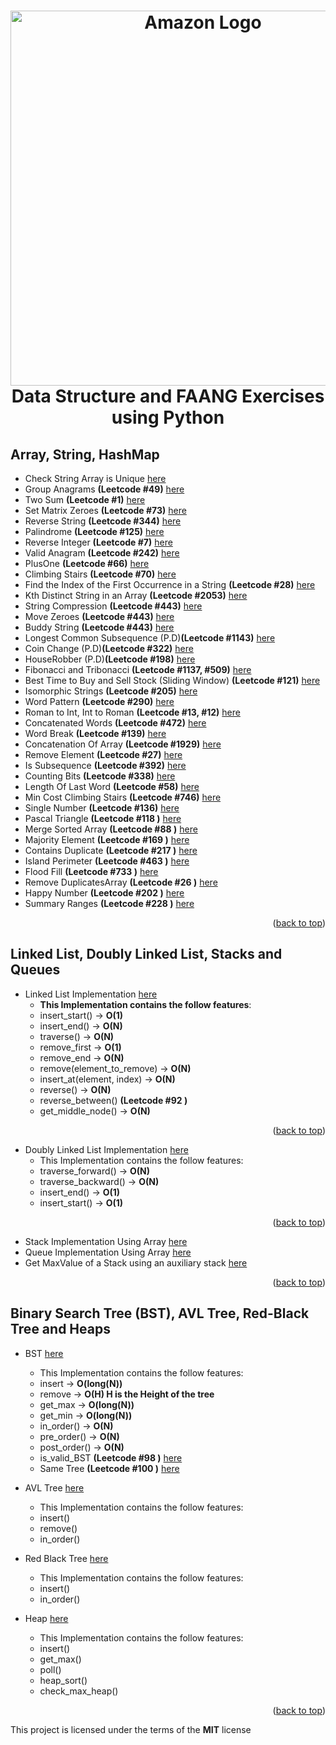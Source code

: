 <h1 align="center">
    <img width="600px" src="https://miro.medium.com/v2/resize:fit:1400/1*jCNMstY548-4sTS1Rh2bCQ.png" alt="Amazon Logo" />
  <br />
    Data Structure and FAANG Exercises using Python
  <br />
</h1>

<a name="readme-top"></a>

## Array, String, HashMap
- Check String Array is Unique [here](https://github.com/AnthoRuiz/AlgorithmDataStructure/blob/main/ArraysStringsHashTables/CheckArray.py)
- Group Anagrams **(Leetcode #49)** [here](https://github.com/AnthoRuiz/AlgorithmDataStructure/blob/main/ArraysStringsHashTables/GroupAnagrams.py)
- Two Sum **(Leetcode #1)** [here](https://github.com/AnthoRuiz/AlgorithmDataStructure/blob/main/ArraysStringsHashTables/TwoSum.py)
- Set Matrix Zeroes **(Leetcode #73)** [here](https://github.com/AnthoRuiz/AlgorithmDataStructure/blob/main/ArraysStringsHashTables/SetMatrixZeroes.py)
- Reverse String **(Leetcode #344)** [here](https://github.com/AnthoRuiz/AlgorithmDataStructure/blob/main/ArraysStringsHashTables/ReverseArray.py)
- Palindrome **(Leetcode #125)** [here](https://github.com/AnthoRuiz/AlgorithmDataStructure/blob/main/ArraysStringsHashTables/Palindrome.py)
- Reverse Integer **(Leetcode #7)** [here](https://github.com/AnthoRuiz/AlgorithmDataStructure/blob/main/ArraysStringsHashTables/ReverseInteger.py)
- Valid Anagram **(Leetcode #242)** [here](https://github.com/AnthoRuiz/AlgorithmDataStructure/blob/main/ArraysStringsHashTables/Anagram.py)
- PlusOne **(Leetcode #66)** [here](https://github.com/AnthoRuiz/AlgorithmDataStructure/blob/main/ArraysStringsHashTables/PlusOne.py)
- Climbing Stairs **(Leetcode #70)** [here](https://github.com/AnthoRuiz/AlgorithmDataStructure/blob/main/ArraysStringsHashTables/ClimbingStairs.py)
- Find the Index of the First Occurrence in a String **(Leetcode #28)** [here](https://github.com/AnthoRuiz/AlgorithmDataStructure/blob/main/ArraysStringsHashTables/NeedleHaystack.py)
- Kth Distinct String in an Array **(Leetcode #2053)** [here](https://github.com/AnthoRuiz/AlgorithmDataStructure/blob/main/ArraysStringsHashTables/KthDistinct.py)
- String Compression **(Leetcode #443)** [here](https://github.com/AnthoRuiz/AlgorithmDataStructure/blob/main/ArraysStringsHashTables/StringCompression.py)
- Move Zeroes **(Leetcode #443)** [here](https://github.com/AnthoRuiz/AlgorithmDataStructure/blob/main/ArraysStringsHashTables/MoveZeroes.py)
- Buddy String **(Leetcode #443)** [here](https://github.com/AnthoRuiz/AlgorithmDataStructure/blob/main/ArraysStringsHashTables/BuddyStrings.py)
- Longest Common Subsequence (P.D)**(Leetcode #1143)** [here](https://github.com/AnthoRuiz/AlgorithmDataStructure/blob/main/ArraysStringsHashTables/LongestCommonSubsequence.py)
- Coin Change (P.D)**(Leetcode #322)** [here](https://github.com/AnthoRuiz/AlgorithmDataStructure/blob/main/ArraysStringsHashTables/CoinChange.py)
- HouseRobber (P.D)**(Leetcode #198)** [here](https://github.com/AnthoRuiz/AlgorithmDataStructure/blob/main/ArraysStringsHashTables/HouseRobber.py)
- Fibonacci and Tribonacci **(Leetcode #1137, #509)** [here](https://github.com/AnthoRuiz/AlgorithmDataStructure/blob/main/ArraysStringsHashTables/Fibonacci.py)
- Best Time to Buy and Sell Stock (Sliding Window) **(Leetcode #121)** [here](https://github.com/AnthoRuiz/AlgorithmDataStructure/blob/main/ArraysStringsHashTables/MaxProfit.py)
- Isomorphic Strings **(Leetcode #205)** [here](https://github.com/AnthoRuiz/AlgorithmDataStructure/blob/main/ArraysStringsHashTables/IsomorphicStrings.py)
- Word Pattern **(Leetcode #290)** [here](https://github.com/AnthoRuiz/AlgorithmDataStructure/blob/main/ArraysStringsHashTables/WordPattern.py)
- Roman to Int, Int to Roman **(Leetcode #13, #12)** [here](https://github.com/AnthoRuiz/AlgorithmDataStructure/blob/main/ArraysStringsHashTables/RomanToInteger.py)
- Concatenated Words **(Leetcode #472)** [here](https://github.com/AnthoRuiz/AlgorithmDataStructure/blob/main/ArraysStringsHashTables/ConcatenatedWords.py)
- Word Break **(Leetcode #139)** [here](https://github.com/AnthoRuiz/AlgorithmDataStructure/blob/main/ArraysStringsHashTables/WordBreak.py)
- Concatenation Of Array **(Leetcode #1929)** [here](https://github.com/AnthoRuiz/AlgorithmDataStructure/blob/main/ArraysStringsHashTables/ConcatenationOfArray.py)
- Remove Element **(Leetcode #27)** [here](https://github.com/AnthoRuiz/AlgorithmDataStructure/blob/main/ArraysStringsHashTables/RemoveElement.py)
- Is Subsequence **(Leetcode #392)** [here](https://github.com/AnthoRuiz/AlgorithmDataStructure/blob/main/ArraysStringsHashTables/IsSubsequence.py)
- Counting Bits **(Leetcode #338)** [here](https://github.com/AnthoRuiz/AlgorithmDataStructure/blob/main/ArraysStringsHashTables/CountingBits.py)
- Length Of Last Word **(Leetcode #58)** [here](https://github.com/AnthoRuiz/AlgorithmDataStructure/blob/main/ArraysStringsHashTables/LengthofLastWord.py)
- Min Cost Climbing Stairs **(Leetcode #746)** [here](https://github.com/AnthoRuiz/AlgorithmDataStructure/blob/main/ArraysStringsHashTables/MinCostClimbingStairs.py)
- Single Number **(Leetcode #136)** [here](https://github.com/AnthoRuiz/AlgorithmDataStructure/blob/main/ArraysStringsHashTables/SingleNumber.py)
- Pascal Triangle **(Leetcode #118 )** [here](https://github.com/AnthoRuiz/AlgorithmDataStructure/blob/main/ArraysStringsHashTables/PascalTriangle.py)
- Merge Sorted Array **(Leetcode #88 )** [here](https://github.com/AnthoRuiz/AlgorithmDataStructure/blob/main/ArraysStringsHashTables/MergeSortedArray.py)
- Majority Element **(Leetcode #169 )** [here](https://github.com/AnthoRuiz/AlgorithmDataStructure/blob/main/ArraysStringsHashTables/MajorityElement.py)
- Contains Duplicate **(Leetcode #217 )** [here](https://github.com/AnthoRuiz/AlgorithmDataStructure/blob/main/ArraysStringsHashTables/ContainsDuplicate.py)
- Island Perimeter **(Leetcode #463 )** [here](https://github.com/AnthoRuiz/AlgorithmDataStructure/blob/main/ArraysStringsHashTables/IslandPerimeter.py)
- Flood Fill **(Leetcode #733 )** [here](https://github.com/AnthoRuiz/AlgorithmDataStructure/blob/main/ArraysStringsHashTables/FloodFill.py)
- Remove DuplicatesArray **(Leetcode #26 )** [here](https://github.com/AnthoRuiz/AlgorithmDataStructure/blob/main/ArraysStringsHashTables/RemoveDuplicatesArray.py)
- Happy Number **(Leetcode #202 )** [here](https://github.com/AnthoRuiz/AlgorithmDataStructure/blob/main/ArraysStringsHashTables/IsHappy.py)
- Summary Ranges **(Leetcode #228 )** [here](https://github.com/AnthoRuiz/AlgorithmDataStructure/blob/main/ArraysStringsHashTables/SummaryRanges.py)

<p align="right">(<a href="#readme-top">back to top</a>)</p>

## Linked List, Doubly Linked List, Stacks and Queues
- Linked List Implementation [here](https://github.com/AnthoRuiz/AlgorithmDataStructure/blob/main/LinkedLists/LinkedList.py)
  - **This Implementation contains the follow features**:
  - insert_start() &rarr; **O(1)** 
  - insert_end() &rarr; **O(N)**
  - traverse() &rarr; **O(N)**
  - remove_first &rarr; **O(1)**
  - remove_end &rarr; **O(N)**
  - remove(element_to_remove) &rarr; **O(N)**
  - insert_at(element, index) &rarr; **O(N)**
  - reverse() &rarr; **O(N)**
  - reverse_between() **(Leetcode #92 )**
  - get_middle_node() &rarr; **O(N)**
  
<p align="right">(<a href="#readme-top">back to top</a>)</p>

- Doubly Linked List Implementation [here](https://github.com/AnthoRuiz/AlgorithmDataStructure/blob/main/DoublyLinkedList/DoublyLinkedList.py)
  - This Implementation contains the follow features:
  - traverse_forward() &rarr; **O(N)**
  - traverse_backward() &rarr; **O(N)**
  - insert_end() &rarr; **O(1)**
  - insert_start() &rarr; **O(1)**

<p align="right">(<a href="#readme-top">back to top</a>)</p>

- Stack Implementation Using Array [here](https://github.com/AnthoRuiz/AlgorithmDataStructure/blob/main/StackQueue/Stack.py)
- Queue Implementation Using Array [here](https://github.com/AnthoRuiz/AlgorithmDataStructure/blob/main/StackQueue/Queue.py)
- Get MaxValue of a Stack using an auxiliary stack [here](https://github.com/AnthoRuiz/AlgorithmDataStructure/blob/main/StackQueue/MaxStack.py)

<p align="right">(<a href="#readme-top">back to top</a>)</p>

## Binary Search Tree (BST), AVL Tree, Red-Black Tree and Heaps
- BST [here](https://github.com/AnthoRuiz/AlgorithmDataStructure/blob/main/BinarySearchTree/BinarySearchTree.py)
  - This Implementation contains the follow features:
  - insert &rarr; **O(long(N))**
  - remove &rarr; **O(H) H is the Height of the tree**
  - get_max &rarr; **O(long(N))**
  - get_min &rarr; **O(long(N))**
  - in_order() &rarr; **O(N)**
  - pre_order() &rarr; **O(N)**
  - post_order() &rarr; **O(N)**
  - is_valid_BST **(Leetcode #98 )** [here](https://github.com/AnthoRuiz/AlgorithmDataStructure/blob/main/BinarySearchTree/BinarySearchTree.py#L154)
  - Same Tree **(Leetcode #100 )** [here](https://github.com/AnthoRuiz/AlgorithmDataStructure/blob/main/BinarySearchTree/TreeComparator.py)

- AVL Tree [here](https://github.com/AnthoRuiz/AlgorithmDataStructure/blob/main/BinarySearchTree/AVLTree.py)
  - This Implementation contains the follow features:
  - insert()
  - remove()
  - in_order()

- Red Black Tree [here](https://github.com/AnthoRuiz/AlgorithmDataStructure/blob/main/BinarySearchTree/RedBlackTree.py)
  - This Implementation contains the follow features:
  - insert()
  - in_order()

- Heap [here](https://github.com/AnthoRuiz/AlgorithmDataStructure/blob/main/BinarySearchTree/Heap.py)
  - This Implementation contains the follow features:
  - insert()
  - get_max()
  - poll()
  - heap_sort()
  - check_max_heap()

<p align="right">(<a href="#readme-top">back to top</a>)</p>


This project is licensed under the terms of the **MIT** license
